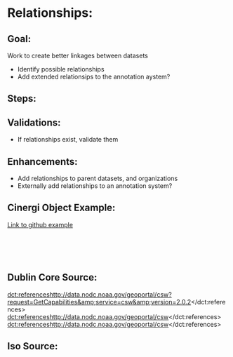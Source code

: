 # Relationships:



## Goal:

Work to create better linkages between datasets
- Identify possible relationships 
- Add extended relationsips to the annotation aystem?



## Steps:



## Validations:

- If relationships exist, validate them





## Enhancements:

- Add relationships to parent datasets, and organizations 
- Externally add relationships to an annotation system?





## Cinergi Object Example:

[Link to github example](https://raw.githubusercontent.com/usgin/json-metadata/master/ExampleIndexTerms.json#)



```[json]





```



## Dublin Core Source:


<dct:references>http://data.nodc.noaa.gov/geoportal/csw?request=GetCapabilities&amp;service=csw&amp;version=2.0.2</dct:references>
<dct:references>http://data.nodc.noaa.gov/geoportal/csw</dct:references>
<dct:references>http://data.nodc.noaa.gov/geoportal/csw</dct:references>




## Iso Source: